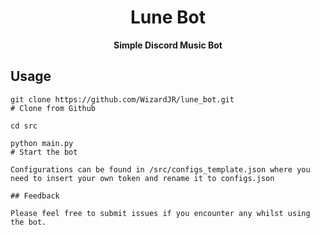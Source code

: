 <div align="center">

# Lune Bot

<!-- prettier-ignore-start -->
<!-- markdownlint-disable-next-line MD036 -->
**Simple Discord Music Bot**
<!-- prettier-ignore-end -->

</div>

## Usage



```shell
git clone https://github.com/WizardJR/lune_bot.git
# Clone from Github

cd src

python main.py
# Start the bot

Configurations can be found in /src/configs_template.json where you need to insert your own token and rename it to configs.json

## Feedback

Please feel free to submit issues if you encounter any whilst using the bot.
